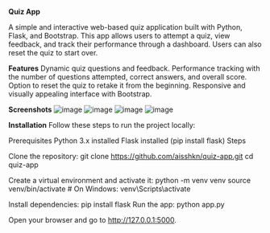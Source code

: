 **Quiz App**

A simple and interactive web-based quiz application built with Python, Flask, and Bootstrap. This app allows users to attempt a quiz, view feedback, and track their performance through a dashboard. Users can also reset the quiz to start over.

**Features**
Dynamic quiz questions and feedback.
Performance tracking with the number of questions attempted, correct answers, and overall score.
Option to reset the quiz to retake it from the beginning.
Responsive and visually appealing interface with Bootstrap.

**Screenshots**
![image](https://github.com/user-attachments/assets/ec6d5827-cd17-4133-943d-95f693998df7)
![image](https://github.com/user-attachments/assets/9419e056-fe08-4953-b492-1e609a431ec9)
![image](https://github.com/user-attachments/assets/96d95121-3001-46ab-94e8-8fa8aea8fc95)
![image](https://github.com/user-attachments/assets/79a56ed9-c0b8-4359-b9e4-2c4b8d6a0db1)

**Installation**
Follow these steps to run the project locally:

Prerequisites
Python 3.x installed
Flask installed (pip install flask)
Steps

Clone the repository:
git clone https://github.com/aisshkn/quiz-app.git
cd quiz-app

Create a virtual environment and activate it:
python -m venv venv
source venv/bin/activate  # On Windows: venv\Scripts\activate

Install dependencies:
pip install flask
Run the app:
python app.py

Open your browser and go to http://127.0.0.1:5000.

